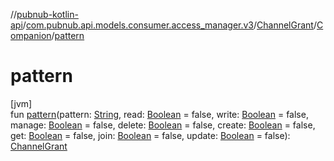//[pubnub-kotlin-api](../../../../index.md)/[com.pubnub.api.models.consumer.access_manager.v3](../../index.md)/[ChannelGrant](../index.md)/[Companion](index.md)/[pattern](pattern.md)

# pattern

[jvm]\
fun [pattern](pattern.md)(pattern: [String](https://kotlinlang.org/api/latest/jvm/stdlib/kotlin/-string/index.html), read: [Boolean](https://kotlinlang.org/api/latest/jvm/stdlib/kotlin/-boolean/index.html) = false, write: [Boolean](https://kotlinlang.org/api/latest/jvm/stdlib/kotlin/-boolean/index.html) = false, manage: [Boolean](https://kotlinlang.org/api/latest/jvm/stdlib/kotlin/-boolean/index.html) = false, delete: [Boolean](https://kotlinlang.org/api/latest/jvm/stdlib/kotlin/-boolean/index.html) = false, create: [Boolean](https://kotlinlang.org/api/latest/jvm/stdlib/kotlin/-boolean/index.html) = false, get: [Boolean](https://kotlinlang.org/api/latest/jvm/stdlib/kotlin/-boolean/index.html) = false, join: [Boolean](https://kotlinlang.org/api/latest/jvm/stdlib/kotlin/-boolean/index.html) = false, update: [Boolean](https://kotlinlang.org/api/latest/jvm/stdlib/kotlin/-boolean/index.html) = false): [ChannelGrant](../index.md)

